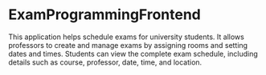 # ExamProgrammingFrontend

This application helps schedule exams for university students. It allows professors to create and manage exams by assigning rooms and setting dates and times. Students can view the complete exam schedule, including details such as course, professor, date, time, and location.
